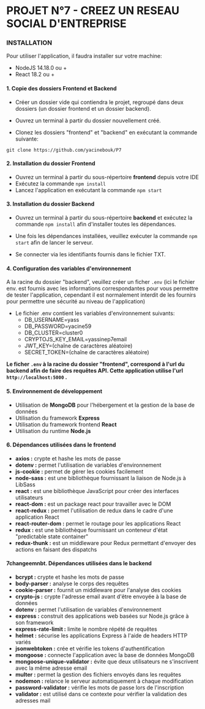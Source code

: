 # PROJET N°7 - CREEZ UN RESEAU SOCIAL D'ENTREPRISE

### INSTALLATION

Pour utiliser l'application, il faudra installer sur votre machine:

- NodeJS 14.18.0 ou +
- React 18.2 ou +

#### 1. Copie des dossiers Frontend et Backend

- Créer un dossier vide qui contiendra le projet, regroupé dans deux dossiers (un dossier frontend et un dossier backend).

- Ouvrez un terminal à partir du dossier nouvellement créé.

- Clonez les dossiers "frontend" et "backend" en exécutant la commande suivante:
<pre><code>git clone https://github.com/yacinebouk/P7 </code></pre>

#### 2. Installation du dossier Frontend

- Ouvrez un terminal à partir du sous-répertoire **frontend** depuis votre IDE
- Exécutez la commande `npm install`
- Lancez l'application en exécutant la commande `npm start`

#### 3. Installation du dossier Backend

- Ouvrez un terminal à partir du sous-répertoire **backend** et exécutez la commande `npm install` afin d'installer toutes les dépendances.

- Une fois les dépendances installées, veuillez exécuter la commande `npm start` afin de lancer le serveur.

- Se connecter via les identifiants fournis dans le fichier TXT.

#### 4. Configuration des variables d'environnement

A la racine du dossier "backend", veuillez créer un ficher `.env` (ici le fichier env. est fournis avec les informations correspondantes pour vous permettre de tester l'application, cependant il est normalement interdit de les fournirs pour permettre une sécurité au niveau de l'application)

- Le fichier .env contient les variables d'environnement suivants:
  - DB_USERNAME=yass
  - DB_PASSWORD=yacine59
  - DB_CLUSTER=cluster0
  - CRYPTOJS_KEY_EMAIL=yassinep7email
  - JWT_KEY=(chaîne de caractères aléatoire)
  - SECRET_TOKEN=(chaîne de caractères aléatoire)


**Le ficher `.env` à la racine du dossier "frontend", correspond à l'url du backend afin de faire des requêtes API. Cette application utilise l'url `http://localhost:5000` .**

#### 5. Environnement de développement

- Utilisation de **MongoDB** pour l'hébergement et la gestion de la base de données
- Utilisation du framework **Express**
- Utilisation du framework frontend **React**
- Utilisation du runtime **Node.js**

#### 6. Dépendances utilisées dans le frontend

- **axios :** crypte et hashe les mots de passe
- **dotenv :** permet l'utilisation de variables d'environnement
- **js-cookie :** permet de gérer les cookies facilement
- **node-sass :** est une bibliothèque fournissant la liaison de Node.js à LibSass
- **react :** est une bibliothèque JavaScript pour créer des interfaces utilisateurs
- **react-dom :** est un package react pour travailler avec le DOM
- **react-redux :** permet l'utilisation de redux dans le cadre d'une application React
- **react-router-dom :** permet le routage pour les applications React
- **redux :** est une bibliothèque fournissant un conteneur d'état "predictable state container"
- **redux-thunk :** est un middleware pour Redux permettant d'envoyer des actions en faisant des dispatchs

#### 7changeemnbt. Dépendances utilisées dans le backend

- **bcrypt :** crypte et hashe les mots de passe
- **body-parser :** analyse le corps des requêtes
- **cookie-parser :** fournit un middleware pour l'analyse des cookies
- **crypto-js :** crypte l'adresse email avant d'être envoyée à la base de données
- **dotenv :** permet l'utilisation de variables d'environnement
- **express :** construit des applications web basées sur Node.js grâce à son framework
- **express-rate-limit :** limite le nombre répété de requêtes
- **helmet :** sécurise les applications Express à l'aide de headers HTTP variés
- **jsonwebtoken :** crée et vérifie les tokens d'authentification
- **mongoose :** connecte l'application avec la base de données MongoDB
- **mongoose-unique-validator :** évite que deux utilisateurs ne s'inscrivent avec la même adresse email
- **multer :** permet la gestion des fichiers envoyés dans les requêtes
- **nodemon :** relance le serveur automatiquement à chaque modification
- **password-validator :** vérifie les mots de passe lors de l'inscription
- **validator :** est utilisé dans ce contexte pour vérifier la validation des adresses mail
